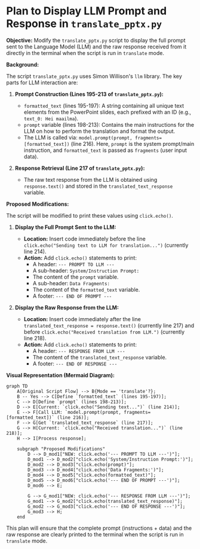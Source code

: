 # Plan to Display LLM Prompt and Response in `translate_pptx.py`

**Objective:** Modify the `translate_pptx.py` script to display the full prompt sent to the Language Model (LLM) and the raw response received from it directly in the terminal when the script is run in `translate` mode.

**Background:**

The script `translate_pptx.py` uses Simon Willison's `llm` library. The key parts for LLM interaction are:

1.  **Prompt Construction (Lines 195-213 of `translate_pptx.py`):**
    *   `formatted_text` (lines 195-197): A string containing all unique text elements from the PowerPoint slides, each prefixed with an ID (e.g., `text_0: Hei maailma`).
    *   `prompt` variable (lines 198-213): Contains the main instructions for the LLM on how to perform the translation and format the output.
    *   The LLM is called via: `model.prompt(prompt, fragments=[formatted_text])` (line 216). Here, `prompt` is the system prompt/main instruction, and `formatted_text` is passed as `fragments` (user input data).

2.  **Response Retrieval (Line 217 of `translate_pptx.py`):**
    *   The raw text response from the LLM is obtained using `response.text()` and stored in the `translated_text_response` variable.

**Proposed Modifications:**

The script will be modified to print these values using `click.echo()`.

1.  **Display the Full Prompt Sent to the LLM:**
    *   **Location:** Insert code immediately before the line `click.echo("Sending text to LLM for translation...")` (currently line 214).
    *   **Action:** Add `click.echo()` statements to print:
        *   A header: `--- PROMPT TO LLM ---`
        *   A sub-header: `System/Instruction Prompt:`
        *   The content of the `prompt` variable.
        *   A sub-header: `Data Fragments:`
        *   The content of the `formatted_text` variable.
        *   A footer: `--- END OF PROMPT ---`

2.  **Display the Raw Response from the LLM:**
    *   **Location:** Insert code immediately after the line `translated_text_response = response.text()` (currently line 217) and before `click.echo("Received translation from LLM.")` (currently line 218).
    *   **Action:** Add `click.echo()` statements to print:
        *   A header: `--- RESPONSE FROM LLM ---`
        *   The content of the `translated_text_response` variable.
        *   A footer: `--- END OF RESPONSE ---`

**Visual Representation (Mermaid Diagram):**

```mermaid
graph TD
    A[Original Script Flow] --> B{Mode == 'translate'?};
    B -- Yes --> C[Define `formatted_text` (lines 195-197)];
    C --> D[Define `prompt` (lines 198-213)];
    D --> E[Current: `click.echo("Sending text...")` (line 214)];
    E --> F[Call LLM: `model.prompt(prompt, fragments=[formatted_text])` (line 216)];
    F --> G[Get `translated_text_response` (line 217)];
    G --> H[Current: `click.echo("Received translation...")` (line 218)];
    H --> I[Process response];

    subgraph "Proposed Modifications"
        D --> D_mod1["NEW: click.echo('--- PROMPT TO LLM ---')"];
        D_mod1 --> D_mod2["click.echo('System/Instruction Prompt:')"];
        D_mod2 --> D_mod3["click.echo(prompt)"];
        D_mod3 --> D_mod4["click.echo('Data Fragments:')"];
        D_mod4 --> D_mod5["click.echo(formatted_text)"];
        D_mod5 --> D_mod6["click.echo('--- END OF PROMPT ---')"];
        D_mod6 --> E;

        G --> G_mod1["NEW: click.echo('--- RESPONSE FROM LLM ---')"];
        G_mod1 --> G_mod2["click.echo(translated_text_response)"];
        G_mod2 --> G_mod3["click.echo('--- END OF RESPONSE ---')"];
        G_mod3 --> H;
    end
```

This plan will ensure that the complete prompt (instructions + data) and the raw response are clearly printed to the terminal when the script is run in `translate` mode.
